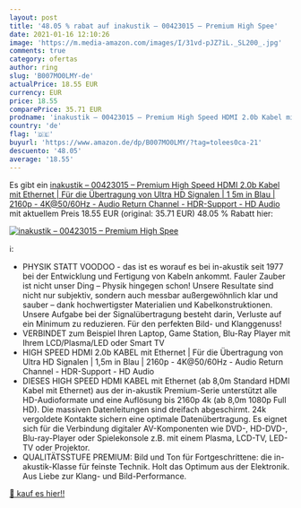 ```yaml
---
layout: post
title: '48.05 % rabat auf inakustik – 00423015 – Premium High Spee'
date: 2021-01-16 12:10:26
image: 'https://m.media-amazon.com/images/I/31vd-pJZ7iL._SL200_.jpg'
comments: true
category: ofertas
author: ring
slug: 'B007MO0LMY-de'
actualPrice: 18.55 EUR
currency: EUR
price: 18.55
comparePrice: 35.71 EUR
prodname: 'inakustik – 00423015 – Premium High Speed HDMI 2.0b Kabel mit Ethernet | Für die Übertragung von Ultra HD Signalen | 1 5m in Blau | 2160p - 4K@50/60Hz - Audio Return Channel - HDR-Support - HD Audio'
country: 'de'
flag: '🇩🇪'
buyurl: 'https://www.amazon.de/dp/B007MO0LMY/?tag=tolees0ca-21'
descuento: '48.05'
average: '18.55'
---
```


Es gibt ein [inakustik – 00423015 – Premium High Speed HDMI 2.0b Kabel mit Ethernet | Für die Übertragung von Ultra HD Signalen | 1 5m in Blau | 2160p - 4K@50/60Hz - Audio Return Channel - HDR-Support - HD Audio](https://www.amazon.de/dp/B007MO0LMY/?tag=tolees0ca-21) mit aktuellem Preis 18.55 EUR (original: 35.71 EUR) 48.05 % Rabatt hier:

[![inakustik – 00423015 – Premium High Spee](https://m.media-amazon.com/images/I/31vd-pJZ7iL._SL200_.jpg)](https://www.amazon.de/dp/B007MO0LMY/?tag=tolees0ca-21)

ℹ️:

- PHYSIK STATT VOODOO - das ist es worauf es bei in-akustik seit 1977 bei der Entwicklung und Fertigung von Kabeln ankommt. Fauler Zauber ist nicht unser Ding – Physik hingegen schon! Unsere Resultate sind nicht nur subjektiv, sondern auch messbar außergewöhnlich klar und sauber – dank hochwertigster Materialien und Kabelkonstruktionen. Unsere Aufgabe bei der Signalübertragung besteht darin, Verluste auf ein Minimum zu reduzieren. Für den perfekten Bild- und Klanggenuss!
- VERBINDET zum Beispiel Ihren Laptop, Game Station, Blu-Ray Player mit Ihrem LCD/Plasma/LED oder Smart TV
- HIGH SPEED HDMI 2.0b KABEL mit Ethernet | Für die Übertragung von Ultra HD Signalen | 1,5m in Blau | 2160p - 4K@50/60Hz - Audio Return Channel - HDR-Support - HD Audio
- DIESES HIGH SPEED HDMI KABEL mit Ethernet (ab 8,0m Standard HDMI Kabel mit Ethernet) aus der in-akustik Premium-Serie unterstützt alle HD-Audioformate und eine Auflösung bis 2160p 4k (ab 8,0m 1080p Full HD). Die massiven Datenleitungen sind dreifach abgeschirmt. 24k vergoldete Kontakte sichern eine optimale Datenübertragung. Es eignet sich für die Verbindung digitaler AV-Komponenten wie DVD-, HD-DVD-, Blu-ray-Player oder Spielekonsole z.B. mit einem Plasma, LCD-TV, LED-TV oder Projektor.
- QUALITÄTSSTUFE PREMIUM: Bild und Ton für Fortgeschrittene: die in-akustik-Klasse für feinste Technik. Holt das Optimum aus der Elektronik. Aus Liebe zur Klang- und Bild-Performance.

[🛒 kauf es hier!!](https://www.amazon.de/dp/B007MO0LMY/?tag=tolees0ca-21)
